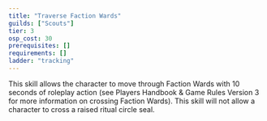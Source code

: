```yaml
---
title: "Traverse Faction Wards"
guilds: ["Scouts"]
tier: 3
osp_cost: 30
prerequisites: []
requirements: []
ladder: "tracking"
---
```

This skill allows the character to move through Faction Wards with 10 seconds of roleplay action (see Players Handbook & Game Rules Version 3 for more information on crossing Faction Wards). This skill will not allow a character to cross a raised ritual circle seal.